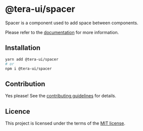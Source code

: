 # @tera-ui/spacer

Spacer is a component used to add space between components.

Please refer to the [documentation](https://nextui.org/docs/components/spacer) for more information.

## Installation

```sh
yarn add @tera-ui/spacer
# or
npm i @tera-ui/spacer
```

## Contribution

Yes please! See the
[contributing guidelines](https://github.com/hieumau12/nextui-tera/blob/master/CONTRIBUTING.md)
for details.

## Licence

This project is licensed under the terms of the
[MIT license](https://github.com/hieumau12/nextui-tera/blob/master/LICENSE).
